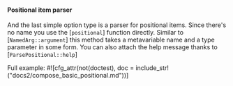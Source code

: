 #### Positional item parser

And the last simple option type is a parser for positional items. Since there's no name you use
the [`positional`] function directly. Similar to [`NamedArg::argument`] this method takes
a metavariable name and a type parameter in some form. You can also attach the help message
thanks to [`ParsePositional::help`]

Full example:
#![cfg_attr(not(doctest), doc = include_str!("docs2/compose_basic_positional.md"))]
